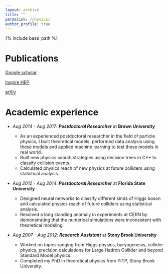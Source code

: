 ```yaml
---
layout: archive
title: ""
permalink: /physics/
author_profile: true
---
```


{% include base_path %}

Publications
======
[Google scholar](https://scholar.google.com/citations?user=yfxqGvYAAAAJ&hl=en&oi=ao)  

[Inspire HEP](https://inspirehep.net/authors/1065599?ui-citation-summary=true)  

[arXiv](https://arxiv.org/search/?searchtype=author&query=Jaiswal%2C+Prerit)

Academic experience
======
* *Aug 2014 - Aug 2017*: ***Postdoctoral Researcher*** at **Brown University**    
   * As an experienced postdoctoral researcher in the field of particle physics, I built theoretical models, performed data analysis using these models and applied machine learning to test these models in real world.
   * Built new physics search strategies using decision trees in C++ to classify collision events.
   * Calculated physics reach of new physics at future colliders using statistical analysis.

* *Aug 2012 - Aug 2014*: ***Postdoctoral Researcher*** at **Florida State University**    
   * Designed neural networks to classify different kinds of Higgs boson and calculated physics reach of future colliders using statistical analysis. 
   * Resolved a long standing anomaly in experiments at CERN by demonstrating that the numerical simulations were inconsistent with theoretical modeling.

* *Aug 2007 - Aug 2012*: ***Research Assistant*** at **Stony Brook University**    
   * Worked on topics ranging from Higgs physics, baryogenesis, collider physics, precision calculations for Large Hadron Collider and beyond Standard Model physics. 
   * Completed my PhD in theoretical physics from YITP, Stony Brook University.
